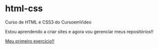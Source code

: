 # html-css

Curso de HTML e CSS3 do CursoemVideo

Estou aprendendo a criar sites e agora vou gerenciar meus repositórios!!

<a href="https://flavianofreire.github.io/html-css/exercicios/ex001-meu-primeiro-exercicio/index.html">Meu primeiro exercício!!</a>
